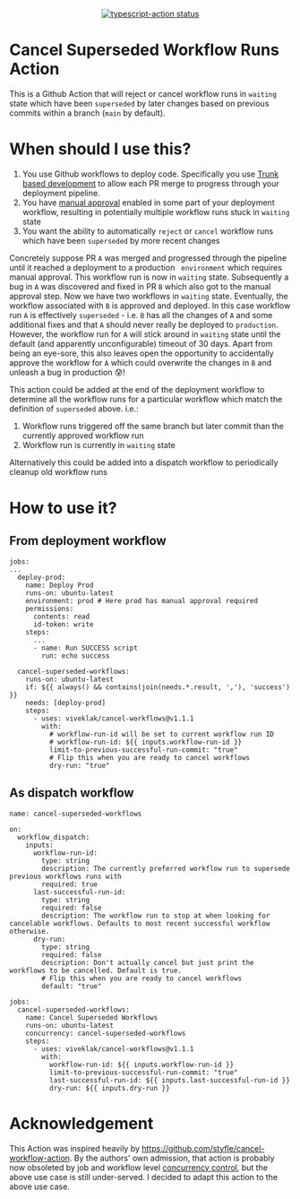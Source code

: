 <p align="center">
  <a href="https://github.com/viveklak/cancel-workflows/actions"><img alt="typescript-action status" src="https://github.com/viveklak/cancel-workflows/workflows/build-test/badge.svg"></a>
</p>

# Cancel Superseded Workflow Runs Action

This is a Github Action that will reject or cancel workflow runs in `waiting` state which have been `superseded` by later changes based on previous commits within a branch (`main` by default).

# When should I use this?

1. You use Github workflows to deploy code. Specifically you use [Trunk based development](https://trunkbaseddevelopment.com/#scaled-trunk-based-development) to allow each PR merge to progress through your deployment pipeline.
2. You have [manual approval](https://docs.github.com/en/actions/managing-workflow-runs/reviewing-deployments) enabled in some part of your deployment workflow, resulting in potentially multiple workflow runs stuck in `waiting` state
3. You want the ability to automatically `reject` or `cancel` workflow runs which have been `superseded` by more recent changes

Concretely suppose PR `A` was merged and progressed through the pipeline until it reached a deployment to a production ` environment` which requires manual approval. This workflow run is now in `waiting` state. Subsequently a bug in `A` was discovered and fixed in PR `B` which also got to the manual approval step. Now we have two workflows in `waiting` state. Eventually, the workflow associated with `B` is approved and deployed. In this case workflow run `A` is effectively `superseded` - i.e. `B` has all the changes of `A` and some additional fixes and that `A` should never really be deployed to `production`. However, the workflow run for `A` will stick around in `waiting` state until the default (and apparently unconfigurable) timeout of 30 days. Apart from being an eye-sore, this also leaves open the opportunity to accidentally approve the workflow for `A` which could overwrite the changes in `B` and unleash a bug in production 😰!

This action could be added at the end of the deployment workflow to determine all the workflow runs for a particular workflow which match the definition of `superseded` above. i.e.:

1. Workflow runs triggered off the same branch but later commit than the currently approved workflow run
2. Workflow run is currently in `waiting` state

Alternatively this could be added into a dispatch workflow to periodically cleanup old workflow runs

# How to use it?

## From deployment workflow

```
jobs:
...
  deploy-prod:
    name: Deploy Prod
    runs-on: ubuntu-latest
    environment: prod # Here prod has manual approval required
    permissions:
      contents: read
      id-token: write
    steps:
      ...
      - name: Run SUCCESS script
        run: echo success

  cancel-superseded-workflows:
    runs-on: ubuntu-latest
    if: ${{ always() && contains(join(needs.*.result, ','), 'success') }}
    needs: [deploy-prod]
    steps:
      - uses: viveklak/cancel-workflows@v1.1.1
        with:
          # workflow-run-id will be set to current workflow run ID
          # workflow-run-id: ${{ inputs.workflow-run-id }}
          limit-to-previous-successful-run-commit: "true"
          # Flip this when you are ready to cancel workflows
          dry-run: "true"
```

## As dispatch workflow

```
name: cancel-superseded-workflows

on:
  workflow_dispatch:
    inputs:
      workflow-run-id:
        type: string
        description: The currently preferred workflow run to supersede previous workflows runs with
        required: true
      last-successful-run-id:
        type: string
        required: false
        description: The workflow run to stop at when looking for cancelable workflows. Defaults to most recent successful workflow otherwise.
      dry-run:
        type: string
        required: false
        description: Don't actually cancel but just print the workflows to be cancelled. Default is true.
        # Flip this when you are ready to cancel workflows
        default: "true"

jobs:
  cancel-superseded-workflows:
    name: Cancel Superseded Workflows
    runs-on: ubuntu-latest
    concurrency: cancel-superseded-workflows
    steps:
      - uses: viveklak/cancel-workflows@v1.1.1
        with:
          workflow-run-id: ${{ inputs.workflow-run-id }}
          limit-to-previous-successful-run-commit: "true"
          last-successful-run-id: ${{ inputs.last-successful-run-id }}
          dry-run: ${{ inputs.dry-run }}

```

# Acknowledgement

This Action was inspired heavily by https://github.com/styfle/cancel-workflow-action. By the authors' own admission, that action is probably now obsoleted by job and workflow level [concurrency control](https://docs.github.com/en/actions/using-jobs/using-concurrency), but the above use case is still under-served. I decided to adapt this action to the above use case.
